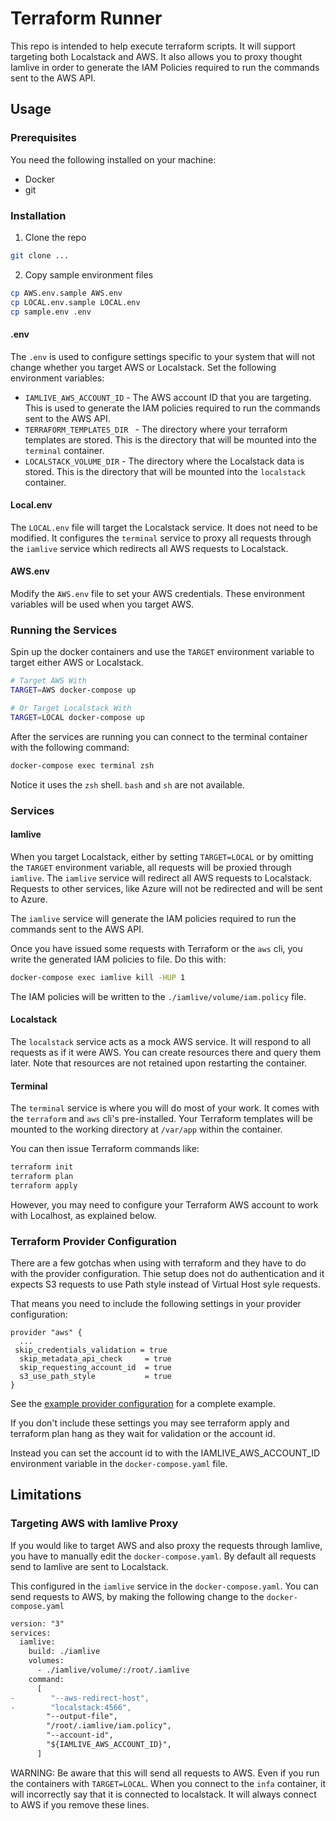 # Terraform Runner

This repo is intended to help execute terraform scripts. It will support targeting both Localstack and AWS. It also allows you to proxy thought Iamlive in order to generate the IAM Policies required to run the commands sent to the AWS API.

## Usage

### Prerequisites

You need the following installed on your machine:

- Docker
- git

### Installation

1. Clone the repo

```bash
git clone ...
```

2. Copy sample environment files

```bash
cp AWS.env.sample AWS.env
cp LOCAL.env.sample LOCAL.env
cp sample.env .env
```

#### .env

The `.env` is used to configure settings specific to your system that will not change whether you target AWS or Localstack. Set the following environment variables:

- `IAMLIVE_AWS_ACCOUNT_ID` - The AWS account ID that you are targeting. This is used to generate the IAM policies required to run the commands sent to the AWS API.
- `TERRAFORM_TEMPLATES_DIR ` - The directory where your terraform templates are stored. This is the directory that will be mounted into the `terminal` container.
- `LOCALSTACK_VOLUME_DIR` - The directory where the Localstack data is stored. This is the directory that will be mounted into the `localstack` container.

#### Local.env

The `LOCAL.env` file will target the Localstack service. It does not need to be modified. It configures the `terminal` service to proxy all requests through the `iamlive` service which redirects all AWS requests to Localstack.

#### AWS.env

Modify the `AWS.env` file to set your AWS credentials. These environment variables will be used when you target AWS.

### Running the Services

Spin up the docker containers and use the `TARGET` environment variable to target either AWS or Localstack.

```bash
# Target AWS With
TARGET=AWS docker-compose up

# Or Target Localstack With
TARGET=LOCAL docker-compose up
```

After the services are running you can connect to the terminal container with the following command:

```bash
docker-compose exec terminal zsh

```

Notice it uses the `zsh` shell. `bash` and `sh` are not available.

### Services

#### Iamlive

When you target Localstack, either by setting `TARGET=LOCAL` or by omitting the `TARGET` environment variable, all requests will be proxied through `iamlive`. The `iamlive` service will redirect all AWS requests to Localstack. Requests to other services, like Azure will not be redirected and will be sent to Azure.

The `iamlive` service will generate the IAM policies required to run the commands sent to the AWS API.

Once you have issued some requests with Terraform or the `aws` cli, you write the generated IAM policies to file. Do this with:

```bash
docker-compose exec iamlive kill -HUP 1
```

The IAM policies will be written to the `./iamlive/volume/iam.policy` file.

#### Localstack

The `localstack` service acts as a mock AWS service. It will respond to all requests as if it were AWS. You can create resources there and query them later. Note that resources are not retained upon restarting the container.

#### Terminal

The `terminal` service is where you will do most of your work. It comes with the `terraform` and `aws` cli's pre-installed. Your Terraform templates will be mounted to the working directory at `/var/app` within the container.

You can then issue Terraform commands like:

```bash
terraform init
terraform plan
terraform apply
```

However, you may need to configure your Terraform AWS account to work with Localhost, as explained below.

### Terraform Provider Configuration

There are a few gotchas when using with terraform and they have to do with the provider configuration. Thie setup does not do authentication and it expects S3 requests to use Path style instead of Virtual Host syle requests.

That means you need to include the following settings in your provider configuration:

```hcl
provider "aws" {
  ...
 skip_credentials_validation = true
  skip_metadata_api_check     = true
  skip_requesting_account_id  = true
  s3_use_path_style           = true
}
```

See the [example provider configuration](./terraform/iamlive-provider.tf) for a complete example.

If you don't include these settings you may see terraform apply and terraform plan hang as they wait for validation or the account id.

Instead you can set the account id to with the IAMLIVE_AWS_ACCOUNT_ID environment variable in the `docker-compose.yaml` file.

## Limitations

### Targeting AWS with Iamlive Proxy

If you would like to target AWS and also proxy the requests through Iamlive, you have to manually edit the `docker-compose.yaml`. By default all requests send to Iamlive are sent to Localstack.

This configured in the `iamlive` service in the `docker-compose.yaml`. You can send requests to AWS, by making the following change to the `docker-compose.yaml`

```diff
version: "3"
services:
  iamlive:
    build: ./iamlive
    volumes:
      - ./iamlive/volume/:/root/.iamlive
    command:
      [
-        "--aws-redirect-host",
-        "localstack:4566",
        "--output-file",
        "/root/.iamlive/iam.policy",
        "--account-id",
        "${IAMLIVE_AWS_ACCOUNT_ID}",
      ]
```

WARNING: Be aware that this will send all requests to AWS. Even if you run the containers with `TARGET=LOCAL`. When you connect to the `infa` container, it will incorrectly say that it is connected to localstack. It will always connect to AWS if you remove these lines.
